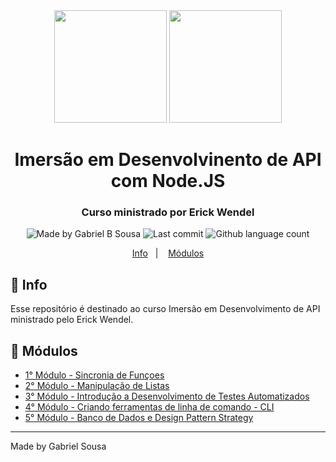 <div align="center">   
   <img src="https://cdn4.iconfinder.com/data/icons/logos-and-brands/512/233_Node_Js_logo-256.png" width="180px">   
   <img src="https://www.flaticon.com/svg/static/icons/svg/2091/2091625.svg" width="180px">
   <h1>Imersão em Desenvolvinento de API com Node.JS</h1>
</div>

<h3 align="center">
  Curso ministrado por Erick Wendel
</h3>

<p align="center" >    
  <img alt="Made by Gabriel B Sousa" src="https://img.shields.io/static/v1?label=made%20by&message=Gabriel%20Sousa&color=539E43&style=flat-square">  

  <img alt="Last commit" src="https://img.shields.io/github/last-commit/gabrielbudke/ew-nodejs?color=%23539E43&style=flat-square">  

  <img alt="Github language count" src="https://img.shields.io/github/languages/count/gabrielbudke/ew-nodejs?color=539E43&style=flat-square">
</p>

<p align="center">
   <a href="#pushpin-info">Info</a>&nbsp;&nbsp;&nbsp;|&nbsp;&nbsp;&nbsp;
   <a href="#open_file_folder-conteudos">Módulos</a>  
</p>

## :pushpin: Info

Esse repositório é destinado ao curso Imersão em Desenvolvimento de API ministrado pelo Erick Wendel.

## :open_file_folder: Módulos

- [1° Módulo - Sincronia de Funçoes](./modulo-01)
- [2° Módulo - Manipulação de Listas](https://github.com/gabrielbudke/ew-nodejs/tree/main/modulo-02/manipulacao-de-lista)
- [3° Módulo - Introdução a Desenvolvimento de Testes Automatizados](https://github.com/gabrielbudke/ew-nodejs/tree/main/modulo-03/testes)
- [4° Módulo - Criando ferramentas de linha de comando - CLI](https://github.com/gabrielbudke/ew-nodejs/tree/main/modulo-04/cli)
- [5° Módulo - Banco de Dados e Design Pattern Strategy]()

---
Made by Gabriel Sousa